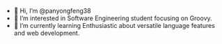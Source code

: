 - 👋 Hi, I’m @panyongfeng38
- 👀 I’m interested in Software Engineering student focusing on Groovy. 
- 🌱 I’m currently learning Enthusiastic about versatile language features and web development.
